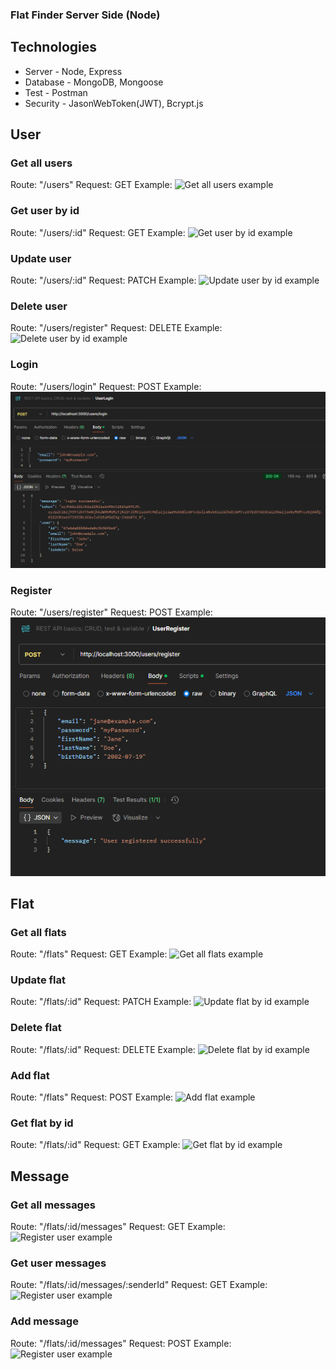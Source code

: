 ### Flat Finder Server Side (Node)

## Technologies

- Server - Node, Express
- Database - MongoDB, Mongoose
- Test - Postman
- Security - JasonWebToken(JWT), Bcrypt.js

## User

### Get all users

Route: "/users"
Request: GET
Example:
![Get all users example](./images/getAllUsers.png)

### Get user by id

Route: "/users/:id"
Request: GET
Example:
![Get user by id example](./images/getUserById.png)

### Update user

Route: "/users/:id"
Request: PATCH
Example:
![Update user by id example](./images/updateUserById.png)

### Delete user

Route: "/users/register"
Request: DELETE
Example:
![Delete user by id example](./images/deleteUserById.png)

### Login

Route: "/users/login"
Request: POST
Example:
![Login user example](./images/userLogin.png)

### Register

Route: "/users/register"
Request: POST
Example:
![Register user example](./images/registerUser.png)

## Flat

### Get all flats

Route: "/flats"
Request: GET
Example:
![Get all flats example](./images/getFlats.png)

### Update flat

Route: "/flats/:id"
Request: PATCH
Example:
![Update flat by id example](./images/updateFlatById.png)

### Delete flat

Route: "/flats/:id"
Request: DELETE
Example:
![Delete flat by id example](./images/deleteFlatById.png)

### Add flat

Route: "/flats"
Request: POST
Example:
![Add flat example](./images/addFlat.png)

### Get flat by id

Route: "/flats/:id"
Request: GET
Example:
![Get flat by id example](./images/getFlatById.png)

## Message

### Get all messages

Route: "/flats/:id/messages"
Request: GET
Example:
![Register user example](./images/getMessages.png)

### Get user messages

Route: "/flats/:id/messages/:senderId"
Request: GET
Example:
![Register user example](./images/getUserMessages.png)

### Add message

Route: "/flats/:id/messages"
Request: POST
Example:
![Register user example](./images/addMessage.png)
